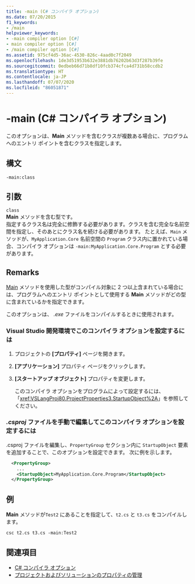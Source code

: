 ```yaml
---
title: -main (C# コンパイラ オプション)
ms.date: 07/20/2015
f1_keywords:
- /main
helpviewer_keywords:
- -main compiler option [C#]
- main compiler option [C#]
- /main compiler option [C#]
ms.assetid: 975cf4d5-36ac-4530-826c-4aad0c7f2049
ms.openlocfilehash: 1de3d51953b632e3881db76202b63d3f287b39fe
ms.sourcegitcommit: 0edbeb66d71b8df10fcb374cfca4d731b58ccdb2
ms.translationtype: HT
ms.contentlocale: ja-JP
ms.lasthandoff: 07/07/2020
ms.locfileid: "86051871"
---
```

# <a name="-main-c-compiler-options"></a>-main (C# コンパイラ オプション)

このオプションは、**Main** メソッドを含むクラスが複数ある場合に、プログラムへのエントリ ポイントを含むクラスを指定します。

## <a name="syntax"></a>構文

```console
-main:class
```

## <a name="arguments"></a>引数
 `class`  
 **Main** メソッドを含む型です。  
 指定するクラス名は完全に修飾する必要があります。クラスを含む完全な名前空間を指定し、そのあとにクラス名を続ける必要があります。 たとえば、`Main` メソッドが、`MyApplication.Core` 名前空間の `Program` クラス内に置かれている場合、コンパイラ オプションは `-main:MyApplication.Core.Program` とする必要があります。

## <a name="remarks"></a>Remarks

[Main](../../programming-guide/main-and-command-args/index.md) メソッドを使用した型がコンパイル対象に 2 つ以上含まれている場合には、プログラムへのエントリ ポイントとして使用する **Main** メソッドがどの型に含まれているかを指定できます。

このオプションは、 *.exe* ファイルをコンパイルするときに使用されます。

### <a name="to-set-this-compiler-option-in-the-visual-studio-development-environment"></a>Visual Studio 開発環境でこのコンパイラ オプションを設定するには

1. プロジェクトの **[プロパティ]** ページを開きます。

2. **[アプリケーション]** プロパティ ページをクリックします。

3. **[スタートアップ オブジェクト]** プロパティを変更します。

    このコンパイラ オプションをプログラムによって設定するには、「<xref:VSLangProj80.ProjectProperties3.StartupObject%2A>」を参照してください。

### <a name="to-set-this-compiler-option-by-manually-editing-the-csproj-file"></a>*.csproj* ファイルを手動で編集してこのコンパイラ オプションを設定するには

.csproj ファイルを編集し、`PropertyGroup` セクション内に `StartupObject` 要素を追加することで、このオプションを設定できます。 次に例を示します。

```xml
  <PropertyGroup>
    ...
    <StartupObject>MyApplication.Core.Program</StartupObject>
  </PropertyGroup>
```

## <a name="example"></a>例

**Main** メソッドが`Test2` にあることを指定して、`t2.cs` と `t3.cs` をコンパイルします。

```console
csc t2.cs t3.cs -main:Test2
```

## <a name="see-also"></a>関連項目

- [C# コンパイラ オプション](./index.md)
- [プロジェクトおよびソリューションのプロパティの管理](/visualstudio/ide/managing-project-and-solution-properties)
